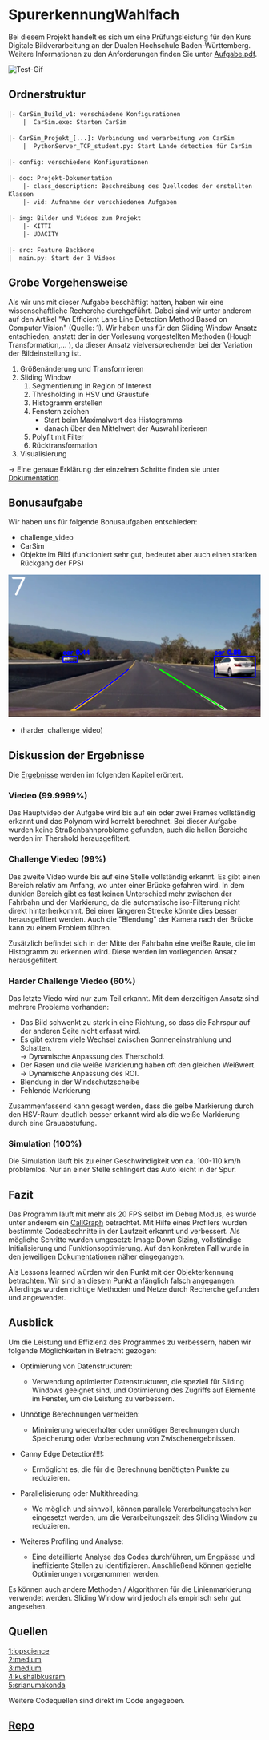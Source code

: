 # SpurerkennungWahlfach
Bei diesem Projekt handelt es sich um eine Prüfungsleistung für den Kurs Digitale Bildverarbeitung an der 
Dualen Hochschule Baden-Württemberg. 
Weitere Informationen zu den Anforderungen finden Sie unter [Aufgabe.pdf](aufgabe.pdf).

![Test-Gif](/doc/vid/vid_for_readme_md.gif)

## Ordnerstruktur

```Text
|- CarSim_Build_v1: verschiedene Konfigurationen
    |  CarSim.exe: Starten CarSim
    
|- CarSim_Projekt_[...]: Verbindung und verarbeitung vom CarSim
    |  PythonServer_TCP_student.py: Start Lande detection für CarSim
    
|- config: verschiedene Konfigurationen

|- doc: Projekt-Dokumentation 
    |- class_description: Beschreibung des Quellcodes der erstellten Klassen
    |- vid: Aufnahme der verschiedenen Aufgaben
    
|- img: Bilder und Videos zum Projekt
    |- KITTI
    |- UDACITY
    
|- src: Feature Backbone
|  main.py: Start der 3 Videos
```

## Grobe Vorgehensweise

Als wir uns mit dieser Aufgabe beschäftigt hatten, haben wir eine wissenschaftliche Recherche durchgeführt.
Dabei sind wir unter anderem auf den Artikel "An Efficient Lane Line Detection Method Based on Computer Vision" (Quelle: 1).
Wir haben uns für den Sliding Window Ansatz entschieden, anstatt der in der Vorlesung vorgestellten Methoden (Hough Transformation,... ),
da dieser Ansatz vielversprechender bei der Variation der Bildeinstellung ist.

1. Größenänderung und Transformieren
2. Sliding Window
   1. Segmentierung in Region of Interest
   2. Thresholding in HSV und Graustufe
   3. Histogramm erstellen
   4. Fenstern zeichen
      - Start beim Maximalwert des Histogramms
      - danach über den Mittelwert der Auswahl iterieren
   5. Polyfit mit Filter
   6. Rücktransformation
3. Visualisierung

→ Eine genaue Erklärung der einzelnen Schritte finden sie unter [Dokumentation](doc/class_description).

## Bonusaufgabe

Wir haben uns für folgende Bonusaufgaben entschieden:

- challenge_video  
- CarSim  
- Objekte im Bild (funktioniert sehr gut, bedeutet aber auch einen starken Rückgang der FPS)

![img_1.png](doc/img/objectDetection.png)

- (harder_challenge_video)

## Diskussion der Ergebnisse

Die [Ergebnisse](doc/vid) werden im folgenden Kapitel erörtert.

### Viedeo (99.9999%) 

Das Hauptvideo der Aufgabe wird bis auf ein oder zwei Frames vollständig erkannt
und das Polynom wird korrekt berechnet.
Bei dieser Aufgabe wurden keine Straßenbahnprobleme gefunden, 
auch die hellen Bereiche werden im Thershold herausgefiltert.

### Challenge Viedeo (99%)

Das zweite Video wurde bis auf eine Stelle vollständig erkannt. 
Es gibt einen Bereich relativ am Anfang, wo unter einer Brücke gefahren wird. 
In dem dunklen Bereich gibt es fast keinen Unterschied mehr zwischen der Fahrbahn und der Markierung, 
da die automatische iso-Filterung nicht direkt hinterherkommt. 
Bei einer längeren Strecke könnte dies besser herausgefiltert werden. 
Auch die "Blendung" der Kamera nach der Brücke kann zu einem Problem führen.  

Zusätzlich befindet sich in der Mitte der Fahrbahn eine weiße Raute, die im Histogramm zu erkennen wird. 
Diese werden im vorliegenden Ansatz herausgefiltert.

### Harder Challenge Viedeo (60%)

Das letzte Viedo wird nur zum Teil erkannt. Mit dem derzeitigen Ansatz sind mehrere Probleme vorhanden:

- Das Bild schwenkt zu stark in eine Richtung, so dass die Fahrspur auf der anderen Seite nicht erfasst wird.
- Es gibt extrem viele Wechsel zwischen Sonneneinstrahlung und Schatten.  
  → Dynamische Anpassung des Therschold.
- Der Rasen und die weiße Markierung haben oft den gleichen Weißwert.  
  → Dynamische Anpassung des ROI.
- Blendung in der Windschutzscheibe
- Fehlende Markierung

Zusammenfassend kann gesagt werden, dass die gelbe Markierung durch den HSV-Raum deutlich besser erkannt wird als die 
weiße Markierung durch eine Grauabstufung.

### Simulation (100%)

Die Simulation läuft bis zu einer Geschwindigkeit von ca. 100-110 km/h problemlos. 
Nur an einer Stelle schlingert das Auto leicht in der Spur.

## Fazit

Das Programm läuft mit mehr als 20 FPS selbst im Debug Modus, es wurde unter anderem ein [CallGraph](doc/CallGraphV1.png) betrachtet. 
Mit Hilfe eines Profilers wurden bestimmte Codeabschnitte in der Laufzeit erkannt und verbessert.
Als mögliche Schritte wurden umgesetzt: Image Down Sizing, vollständige Initialisierung und Funktionsoptimierung.
Auf den konkreten Fall wurde in den jeweiligen [Dokumentationen](doc/class_description) näher eingegangen.

Als Lessons learned würden wir den Punkt mit der Objekterkennung betrachten. 
Wir sind an diesem Punkt anfänglich falsch angegangen.
Allerdings wurden richtige Methoden und Netze durch Recherche gefunden und angewendet.

## Ausblick

Um die Leistung und Effizienz des Programmes zu verbessern, haben wir folgende Möglichkeiten in Betracht gezogen:

- Optimierung von Datenstrukturen: 
  - Verwendung optimierter Datenstrukturen, die speziell für Sliding Windows geeignet sind, und Optimierung des Zugriffs auf Elemente im Fenster, um die Leistung zu verbessern.

- Unnötige Berechnungen vermeiden: 
  - Minimierung wiederholter oder unnötiger Berechnungen durch Speicherung oder Vorberechnung von Zwischenergebnissen.

- Canny Edge Detection!!!!:
  - Ermöglicht es, die für die Berechnung benötigten Punkte zu reduzieren.

- Parallelisierung oder Multithreading: 
  - Wo möglich und sinnvoll, können parallele Verarbeitungstechniken eingesetzt werden, um die Verarbeitungszeit des Sliding Window zu reduzieren.

- Weiteres Profiling und Analyse: 
  - Eine detaillierte Analyse des Codes durchführen, um Engpässe und ineffiziente Stellen zu identifizieren. Anschließend können gezielte Optimierungen vorgenommen werden.

Es können auch andere Methoden / Algorithmen für die Linienmarkierung verwendet werden. 
Sliding Window wird jedoch als empirisch sehr gut angesehen.

## Quellen

[1:iopscience](https://iopscience.iop.org/article/10.1088/1742-6596/1802/3/032006/pdf)  
[2:medium](https://medium.com/analytics-vidhya/building-a-lane-detection-system-f7a727c6694)  
[3:medium](https://medium.com/@mrhwick/simple-lane-detection-with-opencv-bfeb6ae54ec0)  
[4:kushalbkusram](https://kushalbkusram.medium.com/advanced-lane-detection-fd39572cfe91)  
[5:srianumakonda](https://srianumakonda.medium.com/pairing-lane-detection-with-object-detection-665b30462952)

Weitere Codequellen sind direkt im Code angegeben.

## [Repo](https://github.com/GermanCodeIsAwful/SpurerkennungWahlfach)

